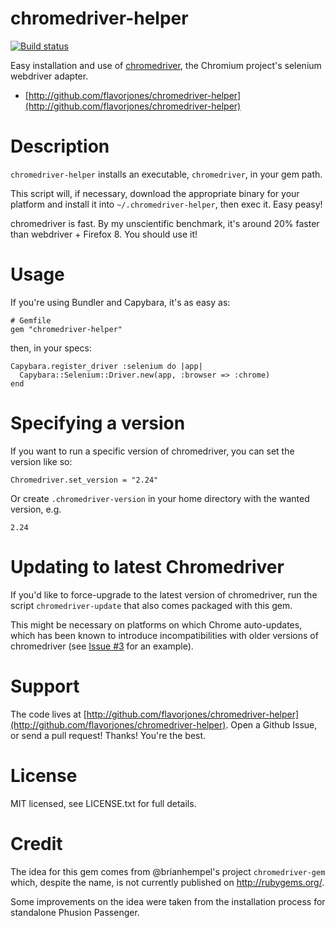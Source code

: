 # chromedriver-helper

[![Build status](https://api.travis-ci.org/flavorjones/chromedriver-helper.svg)](https://travis-ci.org/flavorjones/chromedriver-helper)

Easy installation and use of [chromedriver](https://sites.google.com/a/chromium.org/chromedriver/), the Chromium project's
selenium webdriver adapter.

* [http://github.com/flavorjones/chromedriver-helper](http://github.com/flavorjones/chromedriver-helper)


# Description

`chromedriver-helper` installs an executable, `chromedriver`, in your
gem path.

This script will, if necessary, download the appropriate binary for
your platform and install it into `~/.chromedriver-helper`, then exec
it. Easy peasy!

chromedriver is fast. By my unscientific benchmark, it's around 20%
faster than webdriver + Firefox 8. You should use it!


# Usage

If you're using Bundler and Capybara, it's as easy as:

    # Gemfile
    gem "chromedriver-helper"

then, in your specs:

    Capybara.register_driver :selenium do |app|
      Capybara::Selenium::Driver.new(app, :browser => :chrome)
    end


# Specifying a version

If you want to run a specific version of chromedriver, you can set the version like so:

    Chromedriver.set_version = "2.24"

Or create `.chromedriver-version` in your home directory with the wanted version, e.g.

    2.24

# Updating to latest Chromedriver

If you'd like to force-upgrade to the latest version of chromedriver,
run the script `chromedriver-update` that also comes packaged with
this gem.

This might be necessary on platforms on which Chrome auto-updates,
which has been known to introduce incompatibilities with older
versions of chromedriver (see
[Issue #3](https://github.com/flavorjones/chromedriver-helper/issues/3)
for an example).

# Support

The code lives at
[http://github.com/flavorjones/chromedriver-helper](http://github.com/flavorjones/chromedriver-helper).
Open a Github Issue, or send a pull request! Thanks! You're the best.


# License

MIT licensed, see LICENSE.txt for full details.


# Credit

The idea for this gem comes from @brianhempel's project
`chromedriver-gem` which, despite the name, is not currently published
on http://rubygems.org/.

Some improvements on the idea were taken from the installation process
for standalone Phusion Passenger.
